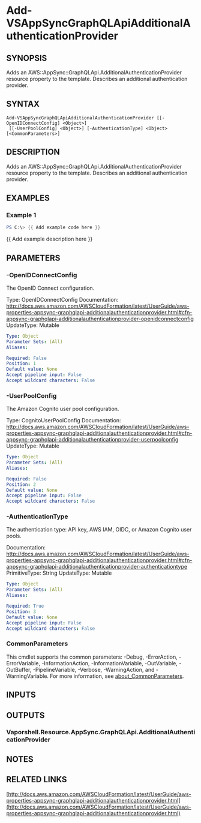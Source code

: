 # Add-VSAppSyncGraphQLApiAdditionalAuthenticationProvider

## SYNOPSIS
Adds an AWS::AppSync::GraphQLApi.AdditionalAuthenticationProvider resource property to the template.
Describes an additional authentication provider.

## SYNTAX

```
Add-VSAppSyncGraphQLApiAdditionalAuthenticationProvider [[-OpenIDConnectConfig] <Object>]
 [[-UserPoolConfig] <Object>] [-AuthenticationType] <Object> [<CommonParameters>]
```

## DESCRIPTION
Adds an AWS::AppSync::GraphQLApi.AdditionalAuthenticationProvider resource property to the template.
Describes an additional authentication provider.

## EXAMPLES

### Example 1
```powershell
PS C:\> {{ Add example code here }}
```

{{ Add example description here }}

## PARAMETERS

### -OpenIDConnectConfig
The OpenID Connect configuration.

Type: OpenIDConnectConfig
Documentation: http://docs.aws.amazon.com/AWSCloudFormation/latest/UserGuide/aws-properties-appsync-graphqlapi-additionalauthenticationprovider.html#cfn-appsync-graphqlapi-additionalauthenticationprovider-openidconnectconfig
UpdateType: Mutable

```yaml
Type: Object
Parameter Sets: (All)
Aliases:

Required: False
Position: 1
Default value: None
Accept pipeline input: False
Accept wildcard characters: False
```

### -UserPoolConfig
The Amazon Cognito user pool configuration.

Type: CognitoUserPoolConfig
Documentation: http://docs.aws.amazon.com/AWSCloudFormation/latest/UserGuide/aws-properties-appsync-graphqlapi-additionalauthenticationprovider.html#cfn-appsync-graphqlapi-additionalauthenticationprovider-userpoolconfig
UpdateType: Mutable

```yaml
Type: Object
Parameter Sets: (All)
Aliases:

Required: False
Position: 2
Default value: None
Accept pipeline input: False
Accept wildcard characters: False
```

### -AuthenticationType
The authentication type: API key, AWS IAM, OIDC, or Amazon Cognito user pools.

Documentation: http://docs.aws.amazon.com/AWSCloudFormation/latest/UserGuide/aws-properties-appsync-graphqlapi-additionalauthenticationprovider.html#cfn-appsync-graphqlapi-additionalauthenticationprovider-authenticationtype
PrimitiveType: String
UpdateType: Mutable

```yaml
Type: Object
Parameter Sets: (All)
Aliases:

Required: True
Position: 3
Default value: None
Accept pipeline input: False
Accept wildcard characters: False
```

### CommonParameters
This cmdlet supports the common parameters: -Debug, -ErrorAction, -ErrorVariable, -InformationAction, -InformationVariable, -OutVariable, -OutBuffer, -PipelineVariable, -Verbose, -WarningAction, and -WarningVariable. For more information, see [about_CommonParameters](http://go.microsoft.com/fwlink/?LinkID=113216).

## INPUTS

## OUTPUTS

### Vaporshell.Resource.AppSync.GraphQLApi.AdditionalAuthenticationProvider
## NOTES

## RELATED LINKS

[http://docs.aws.amazon.com/AWSCloudFormation/latest/UserGuide/aws-properties-appsync-graphqlapi-additionalauthenticationprovider.html](http://docs.aws.amazon.com/AWSCloudFormation/latest/UserGuide/aws-properties-appsync-graphqlapi-additionalauthenticationprovider.html)

